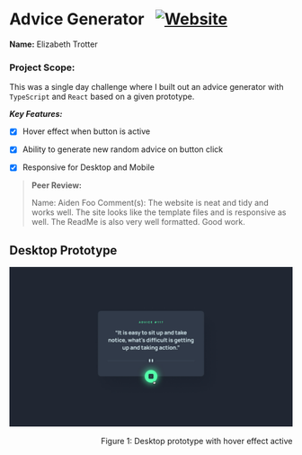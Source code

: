 # Advice Generator &nbsp;&nbsp;<a href="https://advicegenerator-khaki.vercel.app/">![Website](https://img.shields.io/website?url=https%3A%2F%2Fadvicegenerator-khaki.vercel.app%2F&up_message=ONLINE&up_color=355E3B&down_message=OFFLINE&down_color=8B0000&style=for-the-badge&logo=vercel)</a>

**Name:** Elizabeth Trotter

### Project Scope: 

This was a single day challenge where I built out an advice generator with `TypeScript` and `React` based on a given prototype.

***Key Features:***

- [x] Hover effect when button is active
- [x] Ability to generate new random advice on button click
- [x] Responsive for Desktop and Mobile
&nbsp;


> **Peer Review:**
> 
> Name: Aiden Foo
> Comment(s): The website is neat and tidy and works well. The site looks like the template files and is responsive as well. The ReadMe is also very well formatted. Good work.


## Desktop Prototype

![Desktop Prototype](./template/design/active-states.jpg)
<p align="right">Figure 1: Desktop prototype with hover effect active</p>
